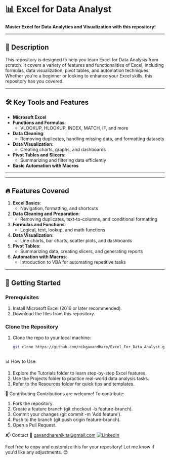 # 📊 Excel for Data Analyst  


**Master Excel for Data Analytics and Visualization with this repository!**

---

## 📖 **Description**  
This repository is designed to help you learn Excel for Data Analysis from scratch. It covers a variety of features and functionalities of Excel, including formulas, data visualization, pivot tables, and automation techniques. Whether you're a beginner or looking to enhance your Excel skills, this repository has you covered.

---

## 🛠️ **Key Tools and Features**
- **Microsoft Excel**
- **Functions and Formulas**:  
  - VLOOKUP, HLOOKUP, INDEX, MATCH, IF, and more  
- **Data Cleaning**:  
  - Removing duplicates, handling missing data, and formatting datasets  
- **Data Visualization**:  
  - Creating charts, graphs, and dashboards  
- **Pivot Tables and Slicers**:  
  - Summarizing and filtering data efficiently  
- **Basic Automation with Macros**  

---



---

## 🔥 **Features Covered**
1. **Excel Basics**:  
   - Navigation, formatting, and shortcuts  
2. **Data Cleaning and Preparation**:  
   - Removing duplicates, text-to-columns, and conditional formatting  
3. **Formulas and Functions**:  
   - Logical, text, lookup, and math functions  
4. **Data Visualization**:  
   - Line charts, bar charts, scatter plots, and dashboards  
5. **Pivot Tables**:  
   - Summarizing data, creating slicers, and generating reports  
6. **Automation with Macros**:  
   - Introduction to VBA for automating repetitive tasks  

---

## 🚀 **Getting Started**
### Prerequisites  
1. Install Microsoft Excel (2016 or later recommended).  
2. Download the files from this repository.

### Clone the Repository  
1. Clone the repo to your local machine:  
   ```bash
   git clone https://github.com/nikgavandhare/Excel_For_Data_Analyst.git



📊 How to Use:

1. Explore the Tutorials folder to learn step-by-step Excel features.
2. Use the Projects folder to practice real-world data analysis tasks.
3. Refer to the Resources folder for quick tips and templates.



🤝 Contributing
Contributions are welcome! To contribute:

1. Fork the repository.
2. Create a feature branch (git checkout -b feature-branch).
3. Commit your changes (git commit -m 'Add feature').
4. Push to the branch (git push origin feature-branch).
5. Open a Pull Request.


📬 Contact
📧 gavandharenikita@gmail.com
[![LinkedIn](https://img.shields.io/badge/LinkedIn-Connect-blue?style=flat&logo=linkedin)](https://www.linkedin.com/in/nikita-gaondhare-9511242562-/)


Feel free to copy and customize this for your repository! Let me know if you'd like any adjustments. 😊


